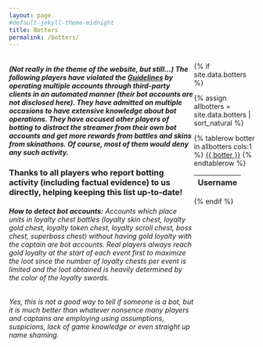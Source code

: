 ```yaml
---
layout: page
#default-jekyll-theme-midnight
title: Botters
permalink: /botters/
---
```

<div style="display: flex">
<div style="flex: 1">

<h5>(Not really in the theme of the website, but still...) The following players have violated the <a href="https://captain.tv/guidelines" target="_blank" rel="noopener noreferrer">Guidelines</a> by operating multiple accounts through third-party clients in an automated manner (their bot accounts are not disclosed here). They have admitted on multiple occasions to have extensive knowledge about bot operations. They have accused other players of botting to distract the streamer from their own bot accounts and get more rewards from battles and skins from skinathons. Of course, most of them would deny any such activity.</h5>

<h3>Thanks to all players who report botting activity (including factual evidence) to us directly, helping keeping this list up-to-date!</h3>

<h6><strong>How to detect bot accounts:</strong> Accounts which place units in loyalty chest battles (loyalty skin chest, loyalty gold chest, loyalty token chest, loyalty scroll chest, boss chest, superboss chest) without having gold loyalty with the captain are bot accounts. Real players always reach gold loyalty at the start of each event first to maximize the loot since the number of loyalty chests per event is limited and the loot obtained is heavily determined by the color of the loyalty swords.</h6>
<h6>Yes, this is not a good way to tell if someone is a bot, but it is much better than whatever nonsence many players and captains are employing using assumptions, suspicions, lack of game knowledge or even straight up name shaming.</h6>

</div>
<div style="flex: 0 25%">

{% if site.data.botters %}

{% assign allbotters = site.data.botters | sort_natural %}

<table id="botters-table">
  <thead>
    <tr>
      <th>Username</th>
    </tr>
  </thead>
{% tablerow botter in allbotters cols:1 %}
  <a href="https://docs.google.com/forms/d/e/1FAIpQLScMww5NMZzZLDgQnmrCSlQ-yL_l6qTrBEDxwwOds47_h10-hQ/viewform?entry.493095195=Cheating%2FAutomating%2FExploiting&entry.1613546988={{ botter }}&entry.1606568074=-" target="_blank" rel="noopener noreferrer">{{ botter }}</a>
{% endtablerow %}
</table>

<script type="text/javascript" src="https://code.jquery.com/jquery-3.6.0.min.js"></script>
<script type="text/javascript" src="https://cdn.datatables.net/1.11.5/js/jquery.dataTables.min.js"></script>
<script type="text/javascript">
$(document).ready( function () {
  $('#botters-table').DataTable({
    "info": false,
    "paging": false,
    "ordering": false,
    "scrollY": 275,
    "scrollCollapse": true
  });
} );
</script>
<style>
  .dataTables_wrapper .dataTables_paginate .paginate_button
  {
    min-width: 0.2em !important;
    padding:.1em .1em !important;
  }
</style>

{% endif %}

</div>
</div>
